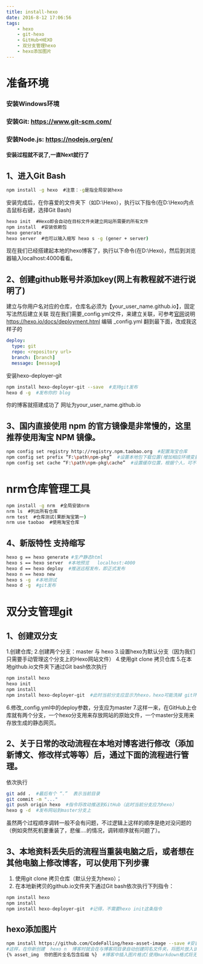 ```yaml
---
title: install-hexo
date: 2016-8-12 17:06:56
tags: 
	- hexo
	- git-hexo
	- GitHub+HEXO
	- 双分支管理hexo
	- hexo添加图片
---
```

# 准备环境
### 安装Windows环境
### 安装Git: https://www.git-scm.com/
### 安装Node.js: https://nodejs.org/en/
####  安装过程就不说了,一直Next就行了
## 1、进入Git Bash
```cmd
npm install -g hexo  #注意：-g是指全局安装hexo
```
安装完成后，在你喜爱的文件夹下（如D:\Hexo），执行以下指令(在D:\Hexo内点击鼠标右键，选择Git Bash)
```cmd
hexo init  #Hexo即会自动在目标文件夹建立网站所需要的所有文件
npm install  #安装依赖包
hexo generate
hexo server  #也可以输入缩写 hexo s -g (gener + server)
```
现在我们已经搭建起本地的hexo博客了，执行以下命令(在D:\Hexo)，然后到浏览器输入localhost:4000看看。

## 2、创建github账号并添加key(网上有教程就不进行说明了)
建立与你用户名对应的仓库，仓库名必须为【your_user_name.github.io】，固定写法然后建立关联
现在我们需要_config.yml文件，来建立关联，可参考[官网](https://hexo.io/)说明 https://hexo.io/docs/deployment.html
编辑  _config.yml 翻到最下面，改成我这样子的
```yaml
deploy:
  type: git
  repo: <repository url>
  branch: [branch]
  message: [message]
```
安装hexo-deployer-git
```bash
npm install hexo-deployer-git --save  #支持git发布
hexo d -g  #发布你的 blog
```
你的博客就搭建成功了  网址为your_user_name.github.io
## 3、国内直接使用 npm 的官方镜像是非常慢的，这里推荐使用淘宝 NPM 镜像。
```bash
npm config set registry http://registry.npm.taobao.org  #配置淘宝仓库
npm config set prefix “F:\path\npm-pkg”  #设置本地包下载位置(增加相应环境变量)，根据个人，可不改
npm config set cache “F:\path\npm-pkg\cache”  #设置缓存位置，根据个人，可不改
```
# nrm仓库管理工具
```cmd
npm install -g nrm  #全局安装nrm
nrm ls  #列出所有仓库
nrm test  #仓库测试(果断淘宝第一)
nrm use taobao  #使用淘宝仓库
```
## 4、新版特性  支持缩写
```bash
hexo g == hexo generate #生产静态html
hexo s == hexo server  #本地预览   localhost:4000
hexo d == hexo deploy  #推送远程发布，即正式发布
hexo n == hexo new
hexo s -g  #本地测试
hexo d -g  #git发布
```
# 双分支管理git
## 1、创建双分支
1.创建仓库;
2.创建两个分支：master 与 hexo
3.设置hexo为默认分支（因为我们只需要手动管理这个分支上的Hexo网站文件）
4.使用git clone 拷贝仓库
5.在本地github.io文件夹下通过Git bash依次执行
```bash
npm install hexo
hexo init
npm install
npm install hexo-deployer-git  #此时当前分支应显示为hexo，hexo可能洗掉 git环境
```
6.修改_config.yml中的deploy参数，分支应为master
7.这样一来，在GitHub上仓库就有两个分支，一个hexo分支用来存放网站的原始文件，一个master分支用来存放生成的静态网页。
## 2、关于日常的改动流程在本地对博客进行修改（添加新博文、修改样式等等）后，通过下面的流程进行管理。
依次执行
```bash
git add .  #最后有个 “.”  表示当前目录
git commit -m "..."
git push origin hexo  #指令将改动推送到GitHub（此时当前分支应为hexo）
hexo g -d  #发布网站到master分支上
```
虽然两个过程顺序调转一般不会有问题，不过逻辑上这样的顺序是绝对没问题的（例如突然死机要重装了，悲催....的情况，调转顺序就有问题了）。
## 3、本地资料丢失后的流程当重装电脑之后，或者想在其他电脑上修改博客，可以使用下列步骤
1. 使用git clone 拷贝仓库（默认分支为hexo）；
2. 在本地新拷贝的github.io文件夹下通过Git bash依次执行下列指令：
```bash
npm install hexo
npm install
npm install hexo-deployer-git  #记得，不需要hexo init这条指令
```
## hexo添加图片
```bash
npm install https://github.com/CodeFalling/hexo-asset-image --save #安装图片插件
#这样，在你新创建  hexo n  博客时就会在与博客同目录自动创建同名文件夹，将图片放入该文件夹
{% asset_img  你的图片全名包含后缀 %}  #博客中插入图片格式(使用markdown格式将无法显示)
```
